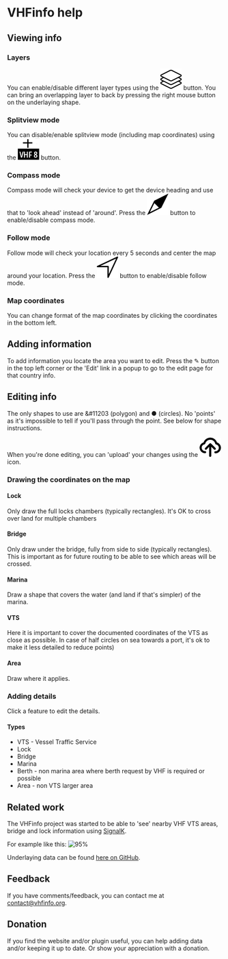 # VHFinfo help

## Viewing info

### Layers
You can enable/disable different layer types using the ![26px](documentation/pictures/layers.png) button.
You can bring an overlapping layer to back by pressing the right mouse button on the underlaying shape.

### Splitview mode
You can disable/enable splitview mode (including map coordinates) using the ![26px](public/splitview.png) button.

### Compass mode
Compass mode will check your device to get the device heading and use that to 'look ahead' instead of 'around'.
Press the ![26px](public/compass.png) button to enable/disable compass mode.

### Follow mode
Follow mode will check your location every 5 seconds and center the map around your location.
Press the ![26px](public/arrow.png) button to enable/disable follow mode.

### Map coordinates
You can change format of the map coordinates by clicking the coordinates in the bottom left.

## Adding information
To add information you locate the area you want to edit.
Press the &#9998; button in the top left corner or the 'Edit' link in a popup to go to the edit page for that country info.

## Editing info
The only shapes to use are &#11203 (polygon) and &#9679; (circles). No 'points' as it's impossible to tell if you'll pass through the point.
See below for shape instructions.

When you're done editing, you can 'upload' your changes using the ![26px](public/upload.png) icon.

### Drawing the coordinates on the map
#### Lock
Only draw the full locks chambers (typically rectangles). It's OK to cross over land for multiple chambers

#### Bridge
Only draw under the bridge, fully from side to side (typically rectangles). This is important as for future routing to be able to see which areas will be crossed.

#### Marina
Draw a shape that covers the water (and land if that's simpler) of the marina.

#### VTS
Here it is important to cover the documented coordinates of the VTS as close as possible. In case of half circles on sea towards a port, it's ok to make it less detailed to reduce points)

#### Area
Draw where it applies.

### Adding details
Click a feature to edit the details.

#### Types
- VTS - Vessel Traffic Service
- Lock
- Bridge
- Marina
- Berth - non marina area where berth request by VHF is required or possible
- Area - non VTS larger area

## Related work
The VHFinfo project was started to be able to 'see' nearby VHF VTS areas, bridge and lock information using [SignalK](https://signalk.org/).

For example like this:
![95%](documentation/pictures/vhfinfo.png)

Underlaying data can be found [here on GitHub](https://github.com/htool/vhfinfo).

## Feedback

If you have comments/feedback, you can contact me at contact@vhfinfo.org.

## Donation

If you find the website and/or plugin useful, you can help adding data and/or keeping it up to date. Or show your appreciation with a donation.

